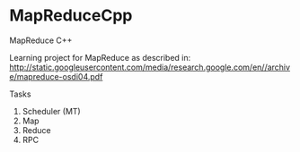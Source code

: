 # MapReduceCpp
MapReduce C++

Learning project for MapReduce as described in: 
http://static.googleusercontent.com/media/research.google.com/en//archive/mapreduce-osdi04.pdf


Tasks
1. Scheduler (MT)
2. Map
3. Reduce
4. RPC
